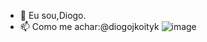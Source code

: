 - 👋 Eu sou,Diogo. 
- 📫 Como me achar:@diogojkoityk
![image](https://media.tenor.com/VmlP6OK-HYkAAAAd/skeleton-scared.gif)




